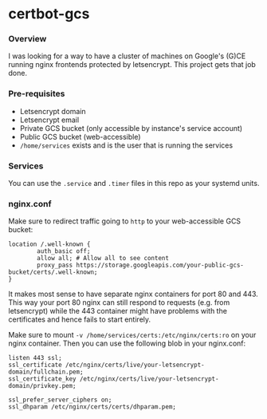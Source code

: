 # certbot-gcs

### Overview

I was looking for a way to have a cluster of machines on Google's (G)CE
running nginx frontends protected by letsencrypt. This project gets that job
done.

### Pre-requisites

- Letsencrypt domain
- Letsencrypt email
- Private GCS bucket (only accessible by instance's service account)
- Public GCS bucket (web-accessible)
- `/home/services` exists and is the user that is running the services

### Services

You can use the `.service` and `.timer` files in this repo as your systemd
units.


### nginx.conf

Make sure to redirect traffic going to `http` to your web-accessible GCS bucket:
```
location /.well-known {
        auth_basic off;
        allow all; # Allow all to see content
        proxy_pass https://storage.googleapis.com/your-public-gcs-bucket/certs/.well-known;
}
```

It makes most sense to have separate nginx containers for port 80 and 443. This
way your port 80 nginx can still respond to requests (e.g. from letsencrypt)
while the 443 container might have problems with the certificates and hence
fails to start entirely.

Make sure to mount `-v /home/services/certs:/etc/nginx/certs:ro` on your nginx
container. Then you can use the following blob in your nginx.conf:

```
listen 443 ssl;
ssl_certificate /etc/nginx/certs/live/your-letsencrypt-domain/fullchain.pem;
ssl_certificate_key /etc/nginx/certs/live/your-letsencrypt-domain/privkey.pem;

ssl_prefer_server_ciphers on;
ssl_dhparam /etc/nginx/certs/certs/dhparam.pem;
```
